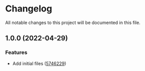 # Changelog

All notable changes to this project will be documented in this file.

## 1.0.0 (2022-04-29)


### Features

* Add initial files ([5746229](https://github.com/ganexcloud/terraform-cloudflare-ssl/commit/5746229d3f705552ad7837d51d3cb9f624a17ec0))
